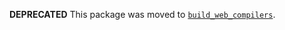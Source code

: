 **DEPRECATED** This package was moved to
[`build_web_compilers`](https://pub.dartlang.org/packages/build_web_compilers).
